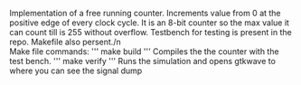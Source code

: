 Implementation of a free running counter. Increments value from 0 at the positive edge of every clock cycle. It is an 8-bit counter so the max value it can count till is 255 without overflow. Testbench for testing is present in the repo. 
Makefile also persent./n  
Make file commands:
'''
make build
'''
Compiles the the counter with the test bench.
'''
make verify
'''
Runs the simulation and opens gtkwave to where you can see the signal dump
